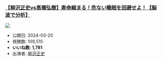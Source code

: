### [【柳沢正史vs高橋弘樹】寿命縮まる！危ない睡眠を回避せよ！【脳波で分析】](https://www.youtube.com/watch?v=gaLgTfxebkE)
[![](https://img.youtube.com/vi/gaLgTfxebkE/sddefault.jpg)](https://www.youtube.com/watch?v=gaLgTfxebkE)
-   公開日: 2024-03-20
-   視聴数: 109,515
-   **いいね数: 1,781**
-   出演者: [柳沢正史](/rehacq_fan/people/柳沢正史 "wikilink")
